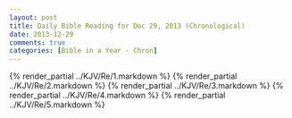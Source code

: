 ```yaml
---
layout: post
title: Daily Bible Reading for Dec 29, 2013 (Chronological)
date: 2013-12-29
comments: true
categories: [Bible in a Year - Chron]
---
```

{% render_partial ../KJV/Re/1.markdown %}
{% render_partial ../KJV/Re/2.markdown %}
{% render_partial ../KJV/Re/3.markdown %}
{% render_partial ../KJV/Re/4.markdown %}
{% render_partial ../KJV/Re/5.markdown %}
